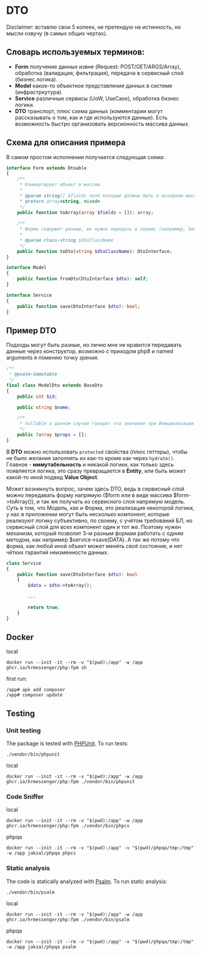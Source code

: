 # DTO

Disclaimer: вставлю свои 5 копеек, не претендую на истинность, но мысли озвучу (в самых общих чертах).

## Словарь используемых терминов:

- **Form** получение данных извне (Request: POST/GET/ARGS/Array), обработка (валидация, фильтрация), передача в
  сервисный слой (бизнес логика).
- **Model** какое-то объектное представления данных в системе (инфрастркутура).
- **Service** различные сервисы (UoW, UseCase), обработка бизнес логики.
- **DTO** транспорт, плюс схема данных (комментарии могут рассказывать о том, как и где используются данные). Есть
  возможность быстро организовать версионность массива данных.

## Схема для описания примера

В самом простом исполнении получается следующая схема:

```php
interface Form extends Dtoable
{
    /**
     * Конвертирует объект в массив.
     *
     * @param string[] $fields поля которые должны быть в исходном массиве
     * @return array<string, mixed>
     */
    public function toArray(array $fields = []): array;
    
    /**
     * Форма содержит данные, их нужно передать в сервис (например, Service). 
     *
     * @param class-string $dtoClassName
     */
    public function toDto(string $dtoClassName): DtoInterface;
}
```

```php
interface Model 
{
    public function fromDto(DtoInterface $dto): self;
}
```

```php
interface Service 
{
    public function save(DtoInterface $dto): bool;
}
```

## Пример **DTO**

Подходы могут быть разные, но лично мне не нравится передавать данные через конструктор, возможно с приходом php8 и
named arguments я поменяю точку зрения.

```php
/**
 * @psalm-immutable
 */
final class ModelDto extends BaseDto
{
    public int $id;

    public string $name;

    /**
     * nullable в данном случае говорит что значение при Инициализации объекта может быть незадано.
     */
    public ?array $props = [];
}
```

В **DTO** можно использовать `protected` свойства (плюс геттеры), чтобы не было желания заполнять их как-то кроме как
через `hydrate()`. Главное - **иммутабельность** и никакой логики, как только здесь появляется логика, это сразу
превращается в **Entity**, или быть может какой-то иной подвид **Value Object**.

Может возникнуть вопрос, зачем здесь DTO, ведь в сервисный слой можно передавать форму напрямую ($form или в виде
массива $form->toArray()), и так же получать из сервисного слоя напрямую модель. Суть в том, что Модель, как и Форма,
это реализация некоторой логики, у нас в приложении могут быть несколько компонент, которые реализуют логику
субъективно, по своему, с учётом требований БЛ, но сервисный слой для всех компонент один и тот же. Поэтому нужен
механизм, который позволит 3-м разным формам работать с одним методом, как например $service->save(DATA). А так же
потому что форма, как любой иной объект может менять своё состояние, и нет чётких гарантий неизменности данных.

```php
class Service 
{
    public function save(DtoInterface $dto): bool
    {
        $data = $dto->toArray();

        ...
    
        return true;
    }
}
```

## Docker

local

```shell
docker run --init -it --rm -v "$(pwd):/app" -w /app ghcr.io/hrmessenger/php:fpm sh
```

first run:

```shell
/app# apk add composer
/app# composer update
```

## Testing

### Unit testing

The package is tested with [PHPUnit](https://phpunit.de/). To run tests:

```shell
./vendor/bin/phpunit
```

local

```shell
docker run --init -it --rm -v "$(pwd):/app" -w /app ghcr.io/hrmessenger/php:fpm ./vendor/bin/phpunit 
```

### Code Sniffer

local

```shell
docker run --init -it --rm -v "$(pwd):/app" -w /app ghcr.io/hrmessenger/php:fpm ./vendor/bin/phpcs 
```

phpqa

```shell
docker run --init -it --rm -v "$(pwd):/app" -v "$(pwd)/phpqa/tmp:/tmp" -w /app jakzal/phpqa phpcs
```

### Static analysis

The code is statically analyzed with [Psalm](https://psalm.dev/). To run static analysis:

```shell
./vendor/bin/psalm
```

local

```shell
docker run --init -it --rm -v "$(pwd):/app" -w /app ghcr.io/hrmessenger/php:fpm ./vendor/bin/psalm 
```

phpqa

```shell
docker run --init -it --rm -v "$(pwd):/app" -v "$(pwd)/phpqa/tmp:/tmp" -w /app jakzal/phpqa psalm
```
